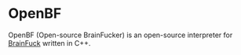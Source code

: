 # OpenBF
OpenBF (Open-source BrainFucker) is an open-source interpreter for [BrainFuck](https://https://en.wikipedia.org/wiki/Brainfuck/) written in C++.
